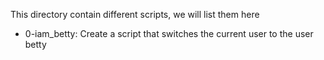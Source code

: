 This directory contain different scripts, we will list them here
- 0-iam_betty: Create a script that switches the current user to the user betty
